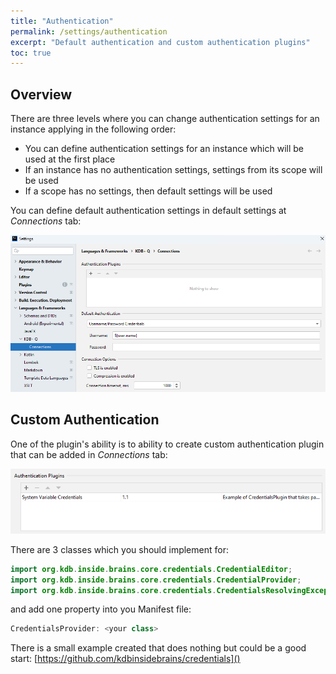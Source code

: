 ```yaml
---
title: "Authentication"
permalink: /settings/authentication
excerpt: "Default authentication and custom authentication plugins"
toc: true
---
```


## Overview

There are three levels where you can change authentication settings for an instance applying in the following order:

- You can define authentication settings for an instance which will be used at the first place
- If an instance has no authentication settings, settings from its scope will be used
- If a scope has no settings, then default settings will be used

You can define default authentication settings in default settings at _Connections_ tab:

![authenticationMain](/assets/images/settings/authentication/authenticationMain.png)

## Custom Authentication

One of the plugin's ability is to ability to create custom authentication plugin that can be added in _Connections_ tab:

![authenticationPlugin](/assets/images/settings/authentication/authenticationPlugin.png)

There are 3 classes which you should implement for:

~~~ java
import org.kdb.inside.brains.core.credentials.CredentialEditor;
import org.kdb.inside.brains.core.credentials.CredentialProvider;
import org.kdb.inside.brains.core.credentials.CredentialsResolvingException;
~~~

and add one property into you Manifest file:

~~~ java
CredentialsProvider: <your class>
~~~

There is a small example created that does nothing but could be a good
start: [https://github.com/kdbinsidebrains/credentials]()